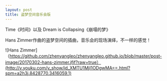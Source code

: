 ```yaml
---
layout: post
title: 盗梦空间音乐会版
---
```


Time《时间》以及 Dream is Collapsing《崩塌的梦》

Hans Zimmer作曲的盗梦空间的插曲，音乐会的现场演绎，不一样的感觉！

![Hans Zimmer]（https://github.com/zhenyangleo/zhenyangleo.github.io/blob/master/post-image/20170302-hans-zimmer.jfif?raw=true）(http://v.youku.com/v_show/id_XMTU1MjI1ODgwMA==.html?spm=a2h3j.8428770.3416059.1)
